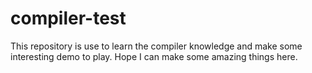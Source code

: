 # compiler-test
This repository is use to learn the compiler knowledge and make some interesting demo to play. Hope I can make some amazing things here. 
